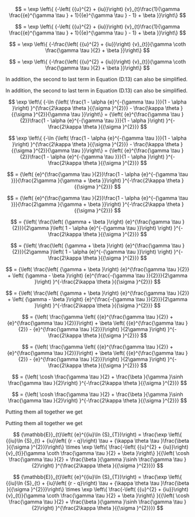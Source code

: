 $$
= \exp \left\{  {-\left( {{u}^{2} + {iu}}\right) {v}_{t}\frac{1}{\gamma \frac{{e}^{\gamma \tau } + 1}{{e}^{\gamma \tau } - 1} + \beta }}\right\}
$$

$$
= \exp \left\{  {-\left( {{u}^{2} + {iu}}\right) {v}_{t}\frac{1}{\gamma \frac{{e}^{\gamma \tau } + 1}{{e}^{\gamma \tau } - 1} + \beta }}\right\}
$$

$$
= \exp \left\{  {-\frac{\left( {{u}^{2} + {iu}}\right) {v}_{t}}{\gamma \coth \frac{\gamma \tau }{2} + \beta }}\right\}
$$

$$
= \exp \left\{  {-\frac{\left( {{u}^{2} + {iu}}\right) {v}_{t}}{\gamma \coth \frac{\gamma \tau }{2} + \beta }}\right\}
$$

In addition, the second to last term in Equation (D.13) can also be simplified.

In addition, the second to last term in Equation (D.13) can also be simplified.

$$
\exp \left\{  {-\ln {\left( \frac{1 - \alpha {e}^{-{\gamma \tau }}}{1 - \alpha }\right) }^{\frac{2\kappa \theta }{{\sigma }^{2}}} - \frac{\kappa \theta }{{\sigma }^{2}}{\gamma \tau }}\right\}   = {\left( {e}^{\frac{\gamma \tau }{2}}\frac{1 - \alpha {e}^{-{\gamma \tau }}}{1 - \alpha }\right) }^{-\frac{2\kappa \theta }{{\sigma }^{2}}}
$$

$$
\exp \left\{  {-\ln {\left( \frac{1 - \alpha {e}^{-{\gamma \tau }}}{1 - \alpha }\right) }^{\frac{2\kappa \theta }{{\sigma }^{2}}} - \frac{\kappa \theta }{{\sigma }^{2}}{\gamma \tau }}\right\}   = {\left( {e}^{\frac{\gamma \tau }{2}}\frac{1 - \alpha {e}^{-{\gamma \tau }}}{1 - \alpha }\right) }^{-\frac{2\kappa \theta }{{\sigma }^{2}}}
$$

$$
= {\left( {e}^{\frac{\gamma \tau }{2}}\frac{1 - \alpha {e}^{-{\gamma \tau }}}{\frac{2\gamma }{\gamma  + \beta }}\right) }^{-\frac{2\kappa \theta }{{\sigma }^{2}}}
$$

$$
= {\left( {e}^{\frac{\gamma \tau }{2}}\frac{1 - \alpha {e}^{-{\gamma \tau }}}{\frac{2\gamma }{\gamma  + \beta }}\right) }^{-\frac{2\kappa \theta }{{\sigma }^{2}}}
$$

$$
= {\left( \frac{\left( {\gamma  + \beta }\right) {e}^{\frac{\gamma \tau }{2}}}{2\gamma }\left( 1 - \alpha {e}^{-{\gamma \tau }}\right) \right) }^{-\frac{2\kappa \theta }{{\sigma }^{2}}}
$$

$$
= {\left( \frac{\left( {\gamma  + \beta }\right) {e}^{\frac{\gamma \tau }{2}}}{2\gamma }\left( 1 - \alpha {e}^{-{\gamma \tau }}\right) \right) }^{-\frac{2\kappa \theta }{{\sigma }^{2}}}
$$

$$
= {\left( \frac{\left( {\gamma  + \beta }\right) {e}^{\frac{\gamma \tau }{2}} + \left( {\gamma  - \beta }\right) {e}^{\frac{-{\gamma \tau }}{2}}}{2\gamma }\right) }^{-\frac{2\kappa \theta }{{\sigma }^{2}}}
$$

$$
= {\left( \frac{\left( {\gamma  + \beta }\right) {e}^{\frac{\gamma \tau }{2}} + \left( {\gamma  - \beta }\right) {e}^{\frac{-{\gamma \tau }}{2}}}{2\gamma }\right) }^{-\frac{2\kappa \theta }{{\sigma }^{2}}}
$$

$$
= {\left( \frac{\gamma \left( {{e}^{\frac{\gamma \tau }{2}} + {e}^{\frac{\gamma \tau }{2}}}\right)  + \beta \left( {{e}^{\frac{\gamma \tau }{2}} - {e}^{\frac{\gamma \tau }{2}}}\right) }{2\gamma }\right) }^{-\frac{2\kappa \theta }{{\sigma }^{2}}}
$$

$$
= {\left( \frac{\gamma \left( {{e}^{\frac{\gamma \tau }{2}} + {e}^{\frac{\gamma \tau }{2}}}\right)  + \beta \left( {{e}^{\frac{\gamma \tau }{2}} - {e}^{\frac{\gamma \tau }{2}}}\right) }{2\gamma }\right) }^{-\frac{2\kappa \theta }{{\sigma }^{2}}}
$$

$$
= {\left( \cosh \frac{\gamma \tau }{2} + \frac{\beta }{\gamma }\sinh \frac{\gamma \tau }{2}\right) }^{-\frac{2\kappa \theta }{{\sigma }^{2}}}
$$

$$
= {\left( \cosh \frac{\gamma \tau }{2} + \frac{\beta }{\gamma }\sinh \frac{\gamma \tau }{2}\right) }^{-\frac{2\kappa \theta }{{\sigma }^{2}}}
$$

Putting them all together we get

Putting them all together we get

$$
{\mathbb{E}}_{t}\left( {e}^{{iu}\ln {S}_{T}}\right)  = \frac{\exp \left\{  {{iu}\ln {S}_{t} + {iu}\left( {r - q}\right) \tau  + {\kappa \theta \tau }\frac{\beta }{{\sigma }^{2}}}\right\}   \times  \exp \left\{  \frac{-\left( {{u}^{2} + {iu}}\right) {v}_{t}}{\gamma \coth \frac{\gamma \tau }{2} + \beta }\right\}  }{{\left( \cosh \frac{\gamma \tau }{2} + \frac{\beta }{\gamma }\sinh \frac{\gamma \tau }{2}\right) }^{\frac{2\kappa \theta }{{\sigma }^{2}}}}
$$

$$
{\mathbb{E}}_{t}\left( {e}^{{iu}\ln {S}_{T}}\right)  = \frac{\exp \left\{  {{iu}\ln {S}_{t} + {iu}\left( {r - q}\right) \tau  + {\kappa \theta \tau }\frac{\beta }{{\sigma }^{2}}}\right\}   \times  \exp \left\{  \frac{-\left( {{u}^{2} + {iu}}\right) {v}_{t}}{\gamma \coth \frac{\gamma \tau }{2} + \beta }\right\}  }{{\left( \cosh \frac{\gamma \tau }{2} + \frac{\beta }{\gamma }\sinh \frac{\gamma \tau }{2}\right) }^{\frac{2\kappa \theta }{{\sigma }^{2}}}}
$$